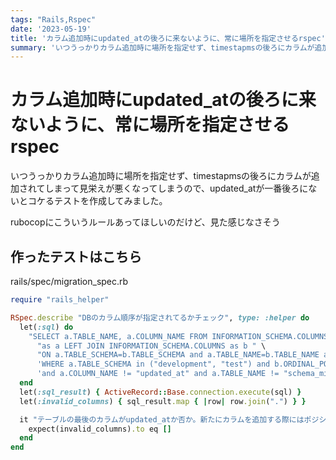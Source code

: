 ```yaml
---
tags: "Rails,Rspec"
date: '2023-05-19'
title: 'カラム追加時にupdated_atの後ろに来ないように、常に場所を指定させるrspec'
summary: 'いつうっかりカラム追加時に場所を指定せず、timestapmsの後ろにカラムが追加されてしまって見栄えが悪くなってしまうので、updated_atが一番後ろにないとコケるテストを作成してみました。  rubocopにこういうルールあってほしいのだけど、見た感じなさそう'
---
```


# カラム追加時にupdated_atの後ろに来ないように、常に場所を指定させるrspec

いつうっかりカラム追加時に場所を指定せず、timestapmsの後ろにカラムが追加されてしまって見栄えが悪くなってしまうので、updated_atが一番後ろにないとコケるテストを作成してみました。

rubocopにこういうルールあってほしいのだけど、見た感じなさそう

## 作ったテストはこちら

rails/spec/migration_spec.rb

```ruby
require "rails_helper"

RSpec.describe "DBのカラム順序が指定されてるかチェック", type: :helper do
  let(:sql) do
    "SELECT a.TABLE_NAME, a.COLUMN_NAME FROM INFORMATION_SCHEMA.COLUMNS " \
      "as a LEFT JOIN INFORMATION_SCHEMA.COLUMNS as b " \
      "ON a.TABLE_SCHEMA=b.TABLE_SCHEMA and a.TABLE_NAME=b.TABLE_NAME and a.ORDINAL_POSITION < b.ORDINAL_POSITION " \
      'WHERE a.TABLE_SCHEMA in ("development", "test") and b.ORDINAL_POSITION is NULL ' \
      'and a.COLUMN_NAME != "updated_at" and a.TABLE_NAME != "schema_migrations";'
  end
  let(:sql_result) { ActiveRecord::Base.connection.execute(sql) }
  let(:invalid_columns) { sql_result.map { |row| row.join(".") } }

  it "テーブルの最後のカラムがupdated_atか否か。新たにカラムを追加する際にはポジションを必ず指定してください。" do
    expect(invalid_columns).to eq []
  end
end
```
